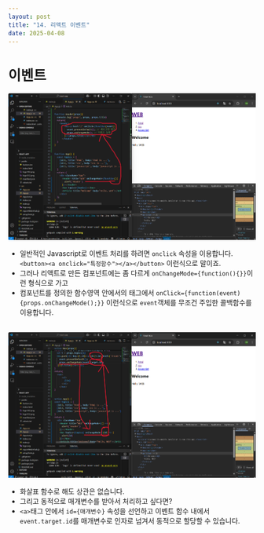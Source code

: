 ```yaml
---
layout: post
title: "14. 리액트 이벤트"
date: 2025-04-08
---
```


# 이벤트

<div style="text-align: center;">
	<img src="/사진들/리액트/이벤트1.png" alt="alt text" />
</div>

- 일반적인 Javascript로 이벤트 처리를 하려면 ```onclick``` 속성을 이용합니다. ```<button><a onclick="특정함수"></a></button>``` 이런식으로 말이죠.
- 그러나 리액트로 만든 컴포넌트에는 좀 다르게 ```onChangeMode={function(){}}```이런 형식으로 가고
- 컴포넌트를 정의한 함수영역 안에서의 태그에서 ```onClick={function(event){props.onChangeMode();}}``` 이런식으로 ```event```객체를 무조건 주입한 콜백함수를 이용합니다.

<br>

<div style="text-align: center;">
	<img src="/사진들/리액트/이벤트2.png" alt="alt text" />
</div>

- 화살표 함수로 해도 상관은 없습니다.
- 그리고 동적으로 매개변수를 받아서 처리하고 싶다면?
- ```<a>```태그 안에서 ```id={매개변수}``` 속성을 선언하고 이벤트 함수 내에서```event.target.id```를 매개변수로 인자로 넘겨서 동적으로 할당할 수 있습니다.

